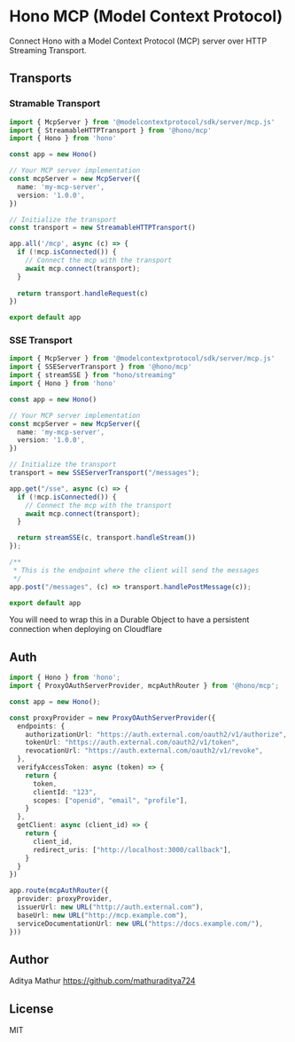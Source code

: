 # Hono MCP (Model Context Protocol)

Connect Hono with a Model Context Protocol (MCP) server over HTTP Streaming Transport.

## Transports

### Stramable Transport

```ts
import { McpServer } from '@modelcontextprotocol/sdk/server/mcp.js'
import { StreamableHTTPTransport } from '@hono/mcp'
import { Hono } from 'hono'

const app = new Hono()

// Your MCP server implementation
const mcpServer = new McpServer({
  name: 'my-mcp-server',
  version: '1.0.0',
})

// Initialize the transport
const transport = new StreamableHTTPTransport()

app.all('/mcp', async (c) => {
  if (!mcp.isConnected()) {
    // Connect the mcp with the transport
    await mcp.connect(transport);
  }
  
  return transport.handleRequest(c)
})

export default app
```

### SSE Transport

```ts
import { McpServer } from '@modelcontextprotocol/sdk/server/mcp.js'
import { SSEServerTransport } from '@hono/mcp'
import { streamSSE } from "hono/streaming"
import { Hono } from 'hono'

const app = new Hono()

// Your MCP server implementation
const mcpServer = new McpServer({
  name: 'my-mcp-server',
  version: '1.0.0',
})

// Initialize the transport
transport = new SSEServerTransport("/messages");

app.get("/sse", async (c) => {
  if (!mcp.isConnected()) {
    // Connect the mcp with the transport
    await mcp.connect(transport);
  }

  return streamSSE(c, transport.handleStream())
});

/**
 * This is the endpoint where the client will send the messages
 */
app.post("/messages", (c) => transport.handlePostMessage(c));

export default app
```

You will need to wrap this in a Durable Object to have a persistent connection when deploying on Cloudflare

## Auth

```ts
import { Hono } from 'hono';
import { ProxyOAuthServerProvider, mcpAuthRouter } from '@hono/mcp';

const app = new Hono();

const proxyProvider = new ProxyOAuthServerProvider({
  endpoints: {
    authorizationUrl: "https://auth.external.com/oauth2/v1/authorize",
    tokenUrl: "https://auth.external.com/oauth2/v1/token",
    revocationUrl: "https://auth.external.com/oauth2/v1/revoke",
  },
  verifyAccessToken: async (token) => {
    return {
      token,
      clientId: "123",
      scopes: ["openid", "email", "profile"],
    }
  },
  getClient: async (client_id) => {
    return {
      client_id,
      redirect_uris: ["http://localhost:3000/callback"],
    }
  }
})

app.route(mcpAuthRouter({
  provider: proxyProvider,
  issuerUrl: new URL("http://auth.external.com"),
  baseUrl: new URL("http://mcp.example.com"),
  serviceDocumentationUrl: new URL("https://docs.example.com/"),
}))
```

## Author

Aditya Mathur <https://github.com/mathuraditya724>

## License

MIT
